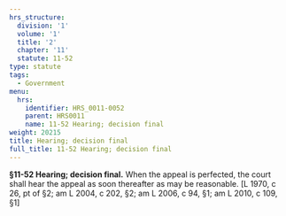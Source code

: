 ```yaml
---
hrs_structure:
  division: '1'
  volume: '1'
  title: '2'
  chapter: '11'
  statute: 11-52
type: statute
tags:
  - Government
menu:
  hrs:
    identifier: HRS_0011-0052
    parent: HRS0011
    name: 11-52 Hearing; decision final
weight: 20215
title: Hearing; decision final
full_title: 11-52 Hearing; decision final
---
```

**§11-52 Hearing; decision final.** When the appeal is perfected, the court shall hear the appeal as soon thereafter as may be reasonable. [L 1970, c 26, pt of §2; am L 2004, c 202, §2; am L 2006, c 94, §1; am L 2010, c 109, §1]